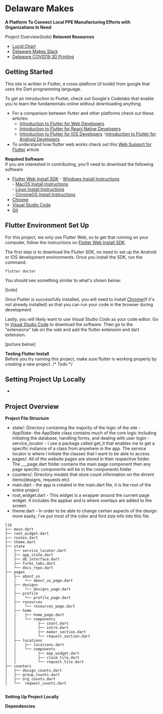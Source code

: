 # Delaware Makes

**A Platform To Connect Local PPE Manufacturing Efforts with Organizations In Need**

Project Overview(todo)
**Relavent Resources**
- [Lucid Chart](https://app.lucidchart.com/invitations/accept/c0e0ac52-e95d-467d-83f0-0afded2a9faa)
- [Delaware Makes Slack](https://join.slack.com/t/delawaremakes/shared_invite/zt-ee1k7e45-lseLrkf_Jt_heZG34eBMtA)
- [Delaware COVID19 3D Printing](https://www.facebook.com/groups/1624749267680924)

## Getting Started<br>
This site is written in Flutter, a cross-platform UI toolkit from google that uses the Dart programming language.



To get an introduction to Flutter, check out Google's Codelabs that enable you to learn the fundamentals online without downloading anything.
 - For a comparison between flutter and other platforms check out these articles:
      - [Introduction to Flutter for Web Developers](https://flutter.dev/docs/get-started/flutter-for/web-devs)
      - [Introduction to Flutter for React Native Developers](https://flutter.dev/docs/get-started/flutter-for/react-native-devs)
      - [Introduction to Flutter for IOS Developers](https://flutter.dev/docs/get-started/flutter-for/ios-devs)
      -[Introduction to Flutter for Android Developers](https://flutter.dev/docs/get-started/flutter-for/android-devs)
- To understand how flutter web works check out this [Web Support for Flutter](https://flutter.dev/web) article


**Required Software** <br/>
If you are interested in contributing, you'll need to download the following software
- [Flutter Web Install SDK](https://flutter.dev/docs/get-started/web)
      - [Windows Install Instructions](https://flutter.dev/docs/get-started/install/windows)    
      - [MacOS Install Instructions](https://flutter.dev/docs/get-started/install/macos)       
      - [Linux Install Instructions](https://flutter.dev/docs/get-started/install/linux)   
      - [ChromeOS Install Instructions](https://flutter.dev/docs/get-started/install/chromeos])
- [Chrome](https://www.google.com/chrome/)
- [Visual Studio Code](https://code.visualstudio.com/)
- [Git](https://git-scm.com/)

## Flutter Environment Set Up <br/>
For this project, we only use Flutter Web, so to get that running on your computer, follow the instructions on [Flutter Web Install SDK](https://flutter.dev/docs/get-started/web). 

The first step is to download the Flutter SDK, no need to set up the Android or IOS development environments. Once you install the SDK, run the command:
```
flutter doctor
```
You should see something similar to what's shown below:

[todo]

Once Flutter is successfully installed, you will need to install [Chrome](https://www.google.com/chrome/)(if it's not already installed) so that you can run your code in the browser during development

Lastly, you will likely want to use Visual Studio Code as your code editor. Go to [Visual Studio Code](https://code.visualstudio.com/) to download the software. Then go to the "extensions" tab on the side and add the flutter extension and dart extension.

[picture below]


**Testing Flutter Install** <br/>
Before you try running this project, make sure flutter is working properly by creating a new project.
/*
Todo
*/

## Setting Project Up Locally <br/>

 - 





## Project Overview <br/>


**Project File Structure**<br>
- state/: Directory containing the majority of the logic of the site
        - AppState- the AppState class contains much of the core logic including initiating the database, handling forms, and dealing with user login
        - service_locator - I use a package called get_it that enables me to get a specific instance of a class from anywhere in the app. The service locator is where I initiate the classes that I want to be able to access. 
- pages/: All of the website pages are stored in their respective folder. The ___page.dart folder contains the main page component then any page specific components will be in the components folder
- counters/: Directory models that store count information on the dirrent items(designs, requests etc)
- main.dart - the app is created in the main.dart file, it is the root of the entire project
- root_widget.dart - This widget is a wrapper around the current page widget. It includes the appbar and is where overlays are added to the screen.
- theme.dart - In order to be able to change certian aspects of the design more easily, I've put most of the color and font size info into this file.
```
lib
├── main.dart
├── root_widget.dart
├── routes.dart
├── theme.dart
├── state
│   ├── service_locator.dart
│   ├── app_state.dart
│   ├── db_interface.dart
│   ├── forms_tabs.dart
│   └── docs_repo.dart
├── pages
│   ├── about_us
│   │    └── about_us_page.dart
│   ├── designs
│   │    └── designs_page.dart
│   ├── profile
│   │    └── profile_page.dart
│   ├── resources
│   │    └── resources_page.dart
│   ├── home
│   |    ├── home_page.dart
│   │    └── components
│   │          ├── count.dart
│   │          ├── intro.dart
│   │          ├── maker_section.dart
│   │          └── request_section.dart
│   ├── locations
│   |    ├── locations.dart
│   │    └── components
│   │          ├── map_widget.dart
│   │          ├── claim_tile.dart
│   │          └── request_tile.dart
├── counters
│   ├── design_counts.dart
│   ├── group_counts.dart
│   ├── org_counts.dart
│   └──  request_counts.dart


```



**Setting Up Project Locally**




**Dependencies**




